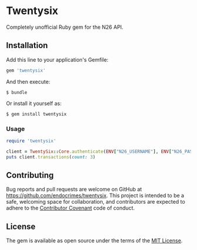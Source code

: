 # Twentysix

Completely unofficial Ruby gem for the N26 API.


## Installation

Add this line to your application's Gemfile:

```ruby
gem 'twentysix'
```

And then execute:

    $ bundle

Or install it yourself as:

    $ gem install twentysix

### Usage

```ruby
require 'twentysix'

client = TwentySix::Core.authenticate(ENV["N26_USERNAME"], ENV["N26_PASSWORD"])
puts client.transactions(count: 3)
```

## Contributing

Bug reports and pull requests are welcome on GitHub at https://github.com/endocrimes/twentysix. This project is intended to be a safe, welcoming space for collaboration, and contributors are expected to adhere to the [Contributor Covenant](http://contributor-covenant.org) code of conduct.


## License

The gem is available as open source under the terms of the [MIT License](http://opensource.org/licenses/MIT).

